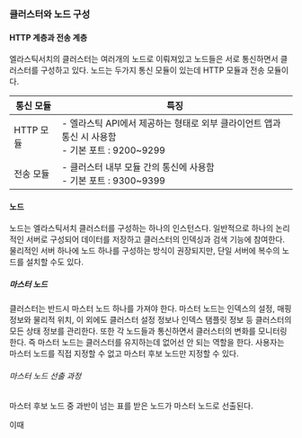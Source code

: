 ### 클러스터와 노드 구성

#### HTTP 계층과 전송 계층

엘라스틱서치의 클러스터는 여러개의 노드로 이뤄져있고 노드들은 서로 통신하면서 클러스터를 구성하고 있다. 노드는 두가지 통신 모듈이 있는데 HTTP 모듈과 전송 모듈이다. 

| 통신 모듈 | 특징                                                         |
| --------- | ------------------------------------------------------------ |
| HTTP 모듈 | - 엘라스틱 API에서 제공하는 형태로 외부 클라이언트 앱과 통신 시 사용함 </br> - 기본 포트 : 9200~9299 |
| 전송 모듈 | - 클러스터 내부 모듈 간의 통신에 사용함 </br> - 기본 포트 : 9300~9399 |

#### 노드

노드는 엘라스틱서치 클러스터를 구성하는 하나의 인스턴스다. 일반적으로 하나의 논리적인 서버로 구성되어 데이터를 저장하고 클러스터의 인덱싱과 검색 기능에 참여한다. 물리적인 서버 하나에 노드 하나를 구성하는 방식이 권장되지만, 단일 서버에 복수의 노드를 설치할 수도 있다. 

##### 마스터 노드

클러스터는 반드시 마스터 노드 하나를 가져야 한다. 마스터 노드는 인덱스의 설정, 매핑 정보와 물리적 위치, 이 외에도 클러스터 설정 정보나 인덱스 탬플릿 정보 등 클러스터의 모든 상태 정보를 관리한다. 또한 각 노드들과 통신하면서 클러스터의 변화를 모니터링한다. 즉 마스터 노드는 클러스터를 유지하는데 없어선 안 되는 역할을 한다. 사용자는 마스터 노드를 직접 지정할 수 없고 마스터 후보 노드만 지정할 수 있다. 

###### 마스터 노드 선출 과정

마스터 후보 노드 중 과반이 넘는 표를 받은 노드가 마스터 노드로 선출된다.

이때 
